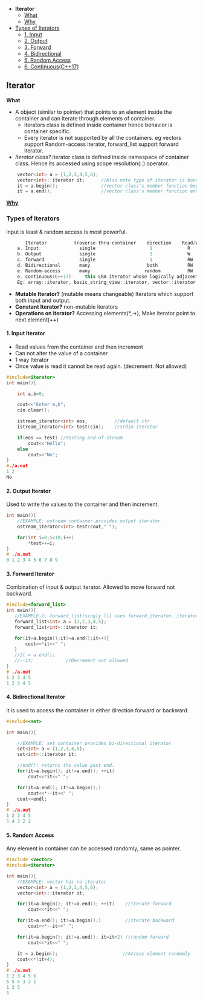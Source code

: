 - **Iterator**
  - [What](#what)
  - [Why](#why)
- [Types of Iterators](#types)
  - [1. Input](#inp)
  - [2. Output](#out)
  - [3. Forward](#fow)
  - [4. Bidirectional](#bi)
  - [5. Random Access](#ra)
  - [6. Continuous(C++17)](#types)


## Iterator
<a name=what></a>
**What**
- A object (similar to pointer) that points to an element inside the container and can iterate through elements of container. 
  - iterators class is defined inside container hence behavior is container specific.
  - Every iterator is not supported by all the containers. eg vectors support Random-access iterator, forward_list support forward iterator.
- *Iterator class?* iterator class is defined inside namespace of container class. Hence its accessed using scope resolution(::) operator.
```c++
    vector<int> a = {1,2,3,4,5,6};
    vector<int>::iterator it;      //Also note type of iterator is bound to type of class.
    it = a.begin();                //vector class's member function begin() returns forward iterator
    it = a.end();                  //vector class's member function end() element 1 past end
```  
**[Why](/Languages/Programming_Languages/Rust/Iterators)**

<a name=types></a>  
### Types of iterators 
input is least & random access is most powerful.
```c++
       Iterator          traverse-thru-container    direction    Read/Write        Example
    a. Input               single                    1             R            istream container
    b. Output              single                    1             W            ostream contianer
    c. forward             single                    1             RW          forward_list container    //both input, output
    d. Bidirectional       many                     both           RW            set<> container              //both
    e. Random-access       many                    random          RW            vector<> container          //both
    e. Continuous(C++17)     this LRA iterator whose logically adjacent elements are also physically adjacent in memory. 
    Eg: array::iterator, basic_string_view::iterator, vector::iterator
```    
- **Mutable Iterator?** (mutable means changeable) Iterators which support both input and output.
- **Constant Iterator?** non-mutable iterators
- **Operations on iterator?** Accessing elements(*,->), Make iterator point to next element(++)

<a name=inp></a>
#### 1. Input Iterator
- Read values from the container and then increment
- Can not alter the value of a container
- 1 way Iterator
- Once value is read it cannot be read again.  (decrement: Not allowed)
```cpp
#include<iterator>
int main(){

	int a,b=0;

	cout<<"Enter a,b";
	cin.clear();

	istream_iterator<int> eos;		    //default ctr
	istream_iterator<int> test(cin);	//stdin iterator

	if(eos == test)	//testing end-of-stream
		cout<<"Hello";
	else
		cout<<"No";
}
#./a.out
1 2
No
```

<a name=out></a>
#### 2. Output Iterator
Used to write the values to the container and then increment.
```cpp
int main(){
	//EXAMPLE: ostream container provides output iterator
	ostream_iterator<int> test(cout," ");

	for(int i=0;i<10;i++)
		*test++=i;
}
# ./a.out 
0 1 2 3 4 5 6 7 8 9 
```

<a name=fow></a>
#### 3. Forward Iterator
 Combination of input & output iterator. Allowed to move forward not backward.
 ```cpp
 #include<forward_list>
int main(){
	//EXAMPLE-1: forward_list(singly ll) uses forward_iterator. iterator can iterate from front to end not from end to start
	forward_list<int> a = {1,2,3,4,5};
	forward_list<int>::iterator it;

	for(it=a.begin();it!=a.end();it++){
		cout<<*it<<" ";
	}
	//it = a.end();
	//--it;			   //Decrement not allowed
}
# ./a.out 
1 2 3 4 5 
1 2 3 4 5
 ```

<a name=bi></a>
#### 4. Bidirectional Iterator
it is used to access the container in either direction forward or backward.
```cpp
#include<set>

int main(){

	//EXAMPLE: set container provides bi-directional iterator
	set<int> a = {1,2,3,4,5};
	set<int>::iterator it;

	//end(): returns the value past end.
	for(it=a.begin(); it!=a.end(); ++it)
		cout<<*it<<" ";

	for(it=a.end(); it!=a.begin();)
		cout<<*--it<<" ";
	cout<<endl;
}
# ./a.out 
1 2 3 4 5 
5 4 3 2 1 
```

<a name=ra></a>
#### 5. Random Access
Any element in container can be accessed randomly, same as pointer.
```cpp
#include <vector>
#include<iterator>

int main(){
	//EXAMPLE: vector has ra iterator
	vector<int> a = {1,2,3,4,5,6};
	vector<int>::iterator it;

	for(it=a.begin(); it!=a.end(); ++it)    //iterate forward
		cout<<*it<<" ";

	for(it=a.end(); it!=a.begin();)         //iterate backward
		cout<<*--it<<" ";

	for(it=a.begin(); it!=a.end(); it=it+2) //random forward
		cout<<*it<<" ";

	it = a.begin();                        //Access element randomly
	cout<<*(it+4);
}
# ./a.out
1 2 3 4 5 6
6 5 4 3 2 1
1 3 5
5
```
